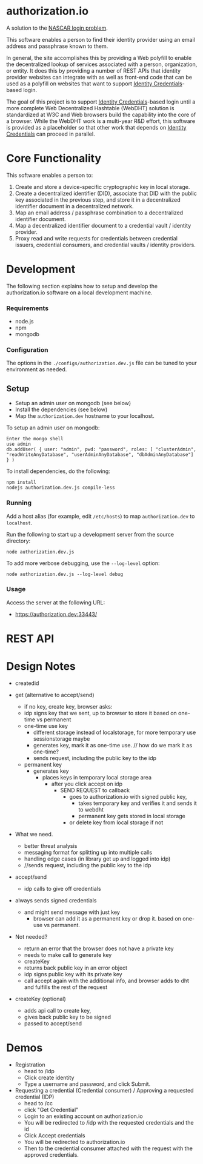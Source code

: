 # authorization.io

A solution to the [NASCAR login problem][NASCAR].

This software enables a person to find their identity provider using an
email address and passphrase known to them.

In general, the site accomplishes this by providing a Web polyfill to
enable the decentralized lookup of services associated with a person,
organization, or entity. It does this by providing a number of REST APIs
that identity provider websites can integrate with as well as front-end
code that can be used as a polyfill on websites that want to support
[Identity Credentials][IC]-based login.

The goal of this project is to support [Identity Credentials][IC]-based
login until a more complete Web Decentralized Hashtable (WebDHT) solution
is standardized at W3C and Web browsers build the capability into the
core of a browser. While the WebDHT work is a multi-year R&D effort, this
software is provided as a placeholder so that other work that depends
on [Identity Credentials][IC] can proceed in parallel.

# Core Functionality

This software enables a person to:

1. Create and store a device-specific cryptographic key in local storage.
2. Create a decentralized identifier (DID), associate that DID with the
   public key associated in the previous step, and store it in a
   decentralized identifier document in a decentralized network.
3. Map an email address / passphrase combination to a decentralized
   identifier document. 
4. Map a decentralized identifier document to
   a credential vault / identity provider.
5. Proxy read and write requests for credentials between 
   credential issuers, credential consumers, and credential vaults /
   identity providers.

# Development

The following section explains how to setup and develop the authorization.io
software on a local development machine.

### Requirements

* node.js
* npm
* mongodb

### Configuration

The options in the `./configs/authorization.dev.js` file can be tuned to your
environment as needed.

## Setup

* Setup an admin user on mongodb (see below)
* Install the dependencies (see below)
* Map the `authorization.dev` hostname to your localhost.

To setup an admin user on mongodb:

    Enter the mongo shell
    use admin
    db.addUser( { user: "admin", pwd: "password", roles: [ "clusterAdmin", "readWriteAnyDatabase", "userAdminAnyDatabase", "dbAdminAnyDatabase"] } )

To install dependencies, do the following:

    npm install
    nodejs authorization.dev.js compile-less

### Running

Add a host alias (for example, edit `/etc/hosts`) to map `authorization.dev` to
`localhost`.

Run the following to start up a development server from the source directory:

    node authorization.dev.js

To add more verbose debugging, use the `--log-level` option:

    node authorization.dev.js --log-level debug

### Usage

Access the server at the following URL:

* https://authorization.dev:33443/

# REST API

# Design Notes

  * createdid

  * get (alternative to accept/send)
    * if no key, create key, browser asks:
    * idp signs key that we sent, up to browser to store it based on one-time vs permanent
    * one-time use key
      * different storage instead of localstorage, for more temporary use  sessionstorage maybe
      * generates key, mark it as one-time use. // how do we mark it as one-time?
      * sends request, including the public key to the idp
    * permanent key
      * generates key
        * places keys in temporary local storage area
          * after you click accept on idp
            * SEND REQUEST to callback
              * goes to authorization.io with signed public key,
                * takes temporary key and verifies it and sends it to webdht
                * permanent key gets stored in local storage
              * or delete key from local storage if not

  * What we need.
    * better threat analysis
    * messaging format for splitting up into multiple calls
    * handling edge cases (in library get up and logged into idp)
    * //sends request, including the public key to the idp

  * accept/send
    * idp calls to give off credentials

  * always sends signed credentials
    * and might send message with just key
      * browser can add it as a permanent key or drop it. based on one-use vs permanent.

  * Not needed?
    * return an error that the browser does not have a private key
    * needs to make call to generate key
    * createKey
    * returns back public key in an error object
    * idp signs public key with its private key
    * call accept again with the additional info, and browser adds to dht and fulfills the rest of the request

  * createKey (optional)
    * adds api call to create key,
    * gives back public key to be signed
    * passed to accept/send
# Demos
  * Registration  
    * head to /idp
    * Click create identity
    * Type a username and password, and click Submit.
  * Requesting a credential (Credential consumer) / Approving a requested credential (IDP)
    * head to /cc
    * click "Get Credential"
    * Login to an existing account on authorization.io
    * You will be redirected to /idp with the requested credentials and the id
    * Click Accept credentials
    * You will be redirected to authorization.io
    * Then to the credential consumer attached with the request with the approved credentials. 




[NASCAR]: https://indiewebcamp.com/NASCAR_problem "The NASCAR Problem"
[IC]: http://opencreds.org/specs/source/identity-credentials/ "Identity Credentials"
